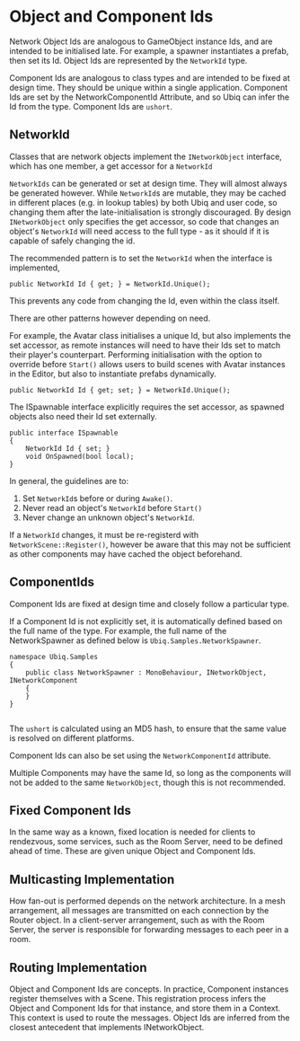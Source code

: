 # Object and Component Ids

Network Object Ids are analogous to GameObject instance Ids, and are intended to be initialised late. For example, a spawner instantiates a prefab, then set its Id. Object Ids are represented by the `NetworkId` type.

Component Ids are analogous to class types and are intended to be fixed at design time. They should be unique within a single application. Component Ids are set by the NetworkComponentId Attribute, and so Ubiq can infer the Id from the type. Component Ids are `ushort`.

## NetworkId

Classes that are network objects implement the `INetworkObject` interface, which has one member, a get accessor for a `NetworkId`

`NetworkIds` can be generated or set at design time. They will almost always be generated however. While `NetworkId`s are mutable, they may be cached in different places (e.g. in lookup tables) by both Ubiq and user code, so changing them after the late-initialisation is strongly discouraged. By design `INetworkObject` only specifies the get accessor, so code that changes an object's `NetworkId` will need access to the full type - as it should if it is capable of safely changing the id.

The recommended pattern is to set the `NetworkId` when the interface is implemented,

```
public NetworkId Id { get; } = NetworkId.Unique();
```

This prevents any code from changing the Id, even within the class itself. 

There are other patterns however depending on need. 

For example, the Avatar class initialises a unique Id, but also implements the set accessor, as remote instances will need to have their Ids set to match their player's counterpart. Performing initialisation with the option to override before `Start()` allows users to build scenes with Avatar instances in the Editor, but also to instantiate prefabs dynamically.

```
public NetworkId Id { get; set; } = NetworkId.Unique();
```

The ISpawnable interface explicitly requires the set accessor, as spawned objects also need their Id set externally.

```
public interface ISpawnable
{
	NetworkId Id { set; }
	void OnSpawned(bool local);
}
```

In general, the guidelines are to:

1. Set `NetworkId`s before or during `Awake()`. 
2. Never read an object's `NetworkId` before `Start()`
3. Never change an unknown object's `NetworkId`.

If a `NetworkId` changes, it must be re-registerd with `NetworkScene::Register()`, however be aware that this may not be sufficient as other components may have cached the object beforehand.

## ComponentIds

Component Ids are fixed at design time and closely follow a particular type. 

If a Component Id is not explicitly set, it is automatically defined based on the full name of the type. For example, the full name of the NetworkSpawner as defined below is `Ubiq.Samples.NetworkSpawner`.

```
namespace Ubiq.Samples
{
    public class NetworkSpawner : MonoBehaviour, INetworkObject, INetworkComponent
    {
	}
}
	
```

The `ushort` is calculated using an MD5 hash, to ensure that the same value is resolved on different platforms.

Component Ids can also be set using the `NetworkComponentId` attribute.

Multiple Components may have the same Id, so long as the components will not be added to the same `NetworkObject`, though this is not recommended.


## Fixed Component Ids

In the same way as a known, fixed location is needed for clients to rendezvous, some services, such as the Room Server, need to be defined ahead of time. These are given unique Object and Component Ids.

## Multicasting Implementation

How fan-out is performed depends on the network architecture. In a mesh arrangement, all messages are transmitted on each connection by the Router object. In a client-server arrangement, such as with the Room Server, the server is responsible for forwarding messages to each peer in a room.

## Routing Implementation

Object and Component Ids are concepts. In practice, Component instances register themselves with a Scene. This registration process infers the Object and Component Ids for that instance, and store them in a Context. This context is used to route the messages. Object Ids are inferred from the closest antecedent that implements INetworkObject.

